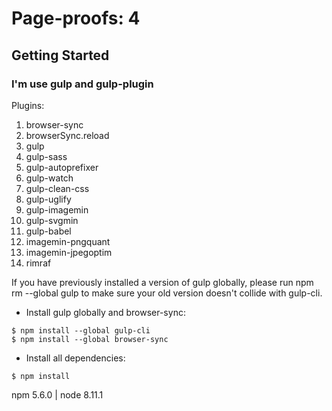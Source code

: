 # Page-proofs: 4

## Getting Started

### I'm use gulp and gulp-plugin

Plugins:

1. browser-sync
1. browserSync.reload
1. gulp
1. gulp-sass
1. gulp-autoprefixer
1. gulp-watch
1. gulp-clean-css
1. gulp-uglify
1. gulp-imagemin
1. gulp-svgmin
1. gulp-babel
1. imagemin-pngquant
1. imagemin-jpegoptim
1. rimraf


If you have previously installed a version of gulp globally, please run npm rm --global gulp to make sure your old version doesn't collide with gulp-cli.
- Install gulp globally and browser-sync:
```
$ npm install --global gulp-cli
$ npm install --global browser-sync
```
- Install all dependencies:

```
$ npm install
```

npm 5.6.0 | node 8.11.1
